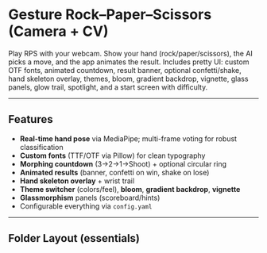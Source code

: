 # Gesture Rock–Paper–Scissors (Camera + CV)

Play RPS with your webcam. Show your hand (rock/paper/scissors), the AI picks a move, and the app animates the result. Includes pretty UI: custom OTF fonts, animated countdown, result banner, optional confetti/shake, hand skeleton overlay, themes, bloom, gradient backdrop, vignette, glass panels, glow trail, spotlight, and a start screen with difficulty.

---

## Features
-  **Real-time hand pose** via MediaPipe; multi-frame voting for robust classification
-  **Custom fonts** (TTF/OTF via Pillow) for clean typography
-  **Morphing countdown** (3→2→1→Shoot) + optional circular ring
-  **Animated results** (banner, confetti on win, shake on lose)
-  **Hand skeleton overlay** + wrist trail
-  **Theme switcher** (colors/feel), **bloom**, **gradient backdrop**, **vignette**
-  **Glassmorphism** panels (scoreboard/hints)
-  Configurable everything via `config.yaml`

---

## Folder Layout (essentials)
